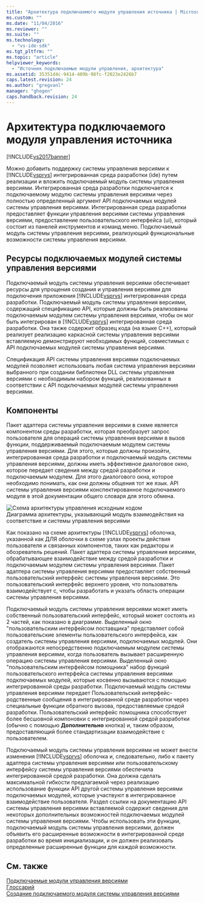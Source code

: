 ```yaml
---
title: "Архитектура подключаемого модуля управления источника | Microsoft Docs"
ms.custom: ""
ms.date: "11/04/2016"
ms.reviewer: ""
ms.suite: ""
ms.technology: 
  - "vs-ide-sdk"
ms.tgt_pltfrm: ""
ms.topic: "article"
helpviewer_keywords: 
  - "Источник подключаемые модули управления, архитектура"
ms.assetid: 35351d4c-9414-409b-98fc-f2023e2426b7
caps.latest.revision: 24
ms.author: "gregvanl"
manager: "ghogen"
caps.handback.revision: 24
---
```

# Архитектура подключаемого модуля управления источника
[!INCLUDE[vs2017banner](../../code-quality/includes/vs2017banner.md)]

Можно добавить поддержку системы управления версиями к [!INCLUDE[vsprvs](../../code-quality/includes/vsprvs_md.md)] интегрированная среда разработки \(ide\) путем реализации и вложить подключаемый модуль системы управления версиями.  Интегрированная среда разработки подключается к подключаемому модулю системы управления версиями через полностью определенный аргумент API подключаемых модулей системы управления версиями.  Интегрированная среда разработки предоставляет функции управления версиями системы управления версиями, предоставление пользовательского интерфейса \(ui\), который состоит из панелей инструментов и команд меню.  Подключаемый модуль системы управления версиями, реализующий функциональные возможности системы управления версиями.  
  
## Ресурсы подключаемых модулей системы управления версиями  
 Подключаемый модуль системы управления версиями обеспечивает ресурсы для упрощения создания и управления версиями для подключения приложения [!INCLUDE[vsprvs](../../code-quality/includes/vsprvs_md.md)] интегрированная среда разработки.  Подключаемый модуль системы управления версиями, содержащий спецификацию API, которые должны быть реализованы подключаемым модулем системы управления версиями, чтобы он мог быть интегрирован в [!INCLUDE[vsprvs](../../code-quality/includes/vsprvs_md.md)] интегрированная среда разработки.  Она также содержит образец кода \(на языке C\+\+\), который реализует реализацию каркасной системы управления версиями вставляемую демонстрируют необходимых функций, совместимых с API подключаемых модулей системы управления версиями.  
  
 Спецификация API системы управления версиями подключаемых модулей позволяет использовать любая система управления версиями выбранного при создании библиотеки DLL системы управления версиями с необходимым набором функций, реализованных в соответствии с API подключаемых модулей системы управления версиями.  
  
## Компоненты  
 Пакет адаптера системы управления версиями в схеме является компонентом среды разработки, которая преобразует запрос пользователя для операций системы управления версиями в вызов функции, поддерживаемый подключаемым модулем системы управления версиями.  Для этого, которые должны произойти, интегрированная среда разработки и подключаемый модуль системы управления версиями, должны иметь эффективное диалоговое окно, которое передает сведения между средой разработки и подключаемым модулем.  Для этого диалогового окна, которое необходимо понимать, как они должны общения тот же язык.  API системы управления версиями конспектированное подключаемого модуля в этой документации общего словаря для этого обмена.  
  
 ![Схема архитектуры управления исходным кодом](~/extensibility/internals/media/vs_sccsdk_plug_in_arch.gif "vs\_sccsdk\_plug\_in\_arch")  
Диаграмма архитектуры, указывающий модуль взаимодействия на соответствие и системы управления версиями  
  
 Как показано на схеме архитектуры [!INCLUDE[vsprvs](../../code-quality/includes/vsprvs_md.md)] оболочка, указанной как ДЛЯ оболочки в схеме узлах проекты действия пользователя и связанных компонентов, таких как редакторы и обозреватель решений.  Пакет адаптера системы управления версиями, обрабатывающее взаимодействие между средой разработки и подключаемым модулем системы управления версиями.  Пакет адаптера системы управления версиями предоставляет собственный пользовательский интерфейс системы управления версиями.  Это пользовательский интерфейс верхнего уровня, что пользователь взаимодействует с, чтобы разработать и указать область операции системы управления версиями.  
  
 Подключаемый модуль системы управления версиями может иметь собственный пользовательский интерфейс, который может состоять из 2 частей, как показано в диаграмме.  Выделенный окно "пользовательским интерфейсом поставщика" представляет собой пользовательские элементы пользовательского интерфейса, как создатель системы управления версиями, подключаемых модулей.  Они отображаются непосредственно подключаемым модулем системы управления версиями, когда пользователь вызывает расширенную операцию системы управления версиями.  Выделенный окно "пользовательским интерфейсом помощника" набор функций пользовательского интерфейса системы управления версиями подключаемых модулей, которые косвенно вызываются с помощью интегрированной среды разработки.  Подключаемый модуль системы управления версиями передает Пользовательский интерфейс\-родственные сообщения в интегрированной среде разработки через специальные функции обратного вызова, предоставляемые средой разработки.  Пользовательский интерфейс помощника способствует более бесшовной компоновки с интегрированной средой разработки \(обычно с помощью **Дополнительно** кнопка\) и, таким образом, предоставляющий более стандартизации взаимодействие с пользователем.  
  
 Подключаемый модуль системы управления версиями не может внести изменения [!INCLUDE[vsprvs](../../code-quality/includes/vsprvs_md.md)] оболочка и, следовательно, либо к пакету адаптера системы управления версиями или пользовательскому интерфейсу системы управления версиями обеспечила интегрированной средой разработки.  Она должна сделать максимальной гибкости предлагаемой через реализацию использование функции API другой системы управления версиями подключаемых модулей, которые участвуют в интегрированное взаимодействие пользователя.  Раздел ссылки на документацию API системы управления версиями вставляемой содержит сведения для некоторых дополнительных возможностей подключаемых модулей системы управления версиями.  Чтобы использовать эти функции, подключаемый модуль системы управления версиями, должен объявить его расширенные возможности в интегрированной среде разработки во время инициализации, и он должен реализовать определенные расширенные функции для каждой возможности.  
  
## См. также  
 [Подключаемые модули управления версиями](../../extensibility/source-control-plug-ins.md)   
 [Глоссарий](../../extensibility/source-control-plug-in-glossary.md)   
 [Создание подключаемого модуля системы управления версиями](../../extensibility/internals/creating-a-source-control-plug-in.md)